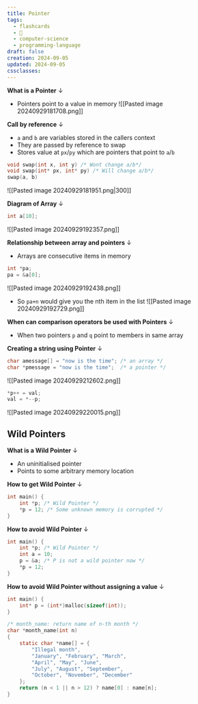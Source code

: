 ```yaml
---
title: Pointer
tags:
  - flashcards
  - 🌱
  - computer-science
  - programming-language
draft: false
creation: 2024-09-05
updated: 2024-09-05
cssclasses: 
---
```


**What is a Pointer**
↓
- Pointers point to a value in memory
![[Pasted image 20240929181708.png]]
<!--SR:!2024-12-13,4,272-->

**Call by reference**
↓
- `a` and `b` are variables stored in the callers context
- They are passed by reference to swap
- Stores value at `px`/`py` which are pointers that point to `a`/`b`
```c
void swap(int x, int y) /* Wont change a/b*/
void swap(int* px, int* py) /* Will change a/b*/
swap(a, b)
```
![[Pasted image 20240929181951.png|300]]
<!--SR:!2024-12-27,15,290-->

**Diagram of Array**
↓
```c
int a[10];
```
![[Pasted image 20240929192357.png]]
<!--SR:!2024-12-13,4,272-->

**Relationship between array and pointers**
↓
- Arrays are consecutive items in memory
```c
int *pa;
pa = &a[0];
```
![[Pasted image 20240929192438.png]]
- So `pa+n` would give you the nth item in the list
![[Pasted image 20240929192729.png]]
<!--SR:!2024-12-13,4,272-->

**When can comparison operators be used with Pointers**
↓
- When two pointers `p` and `q` point to members in same array
<!--SR:!2024-12-13,4,272-->

**Creating a string using Pointer**
↓
```c
char amessage[] = "now is the time"; /* an array */
char *pmessage = "now is the time";  /* a pointer */
```
![[Pasted image 20240929212602.png]]
<!--SR:!2024-12-13,4,272-->

```c
*p++ = val;
val = *--p;
```

![[Pasted image 20240929220015.png]]

## Wild Pointers

**What is a Wild Pointer**
↓
- An uninitialised pointer
- Points to some arbitrary memory location
<!--SR:!2024-12-13,4,272-->

**How to get Wild Pointer**
↓
```c
int main() {
	int *p; /* Wild Pointer */
	*p = 12; /* Some unknown memory is corrupted */
}
```
<!--SR:!2024-12-13,4,272-->

**How to avoid Wild Pointer**
↓
```c
int main() {
	int *p; /* Wild Pointer */
	int a = 10;
	p = &a; /* P is not a wild pointer now */
	*p = 12;  
}
```
<!--SR:!2024-12-13,4,272-->

**How to avoid Wild Pointer without assigning a value**
↓
```c
int main() {
	int* p = (int*)malloc(sizeof(int));
}
```
<!--SR:!2024-12-13,4,272-->

```c
/* month_name: return name of n-th month */
char *month_name(int n)
{
	static char *name[] = {
		"Illegal month",
		"January", "February", "March",
		"April", "May", "June",
		"July", "August", "September",
		"October", "November", "December"
	};
	return (n < 1 || n > 12) ? name[0] : name[n];
}
```

